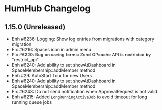 HumHub Changelog
================

1.15.0 (Unreleased)
-------------------
- Enh #6236: Logging: Show log entries from migrations with category migration
- Fix #6216: Spaces icon in admin menu
- Fix #6229: Bug on saving forms: Zend OPcache API is restricted by "restrict_api"
- Enh #6240: Add ability to set showAtDashboard in SpaceMembership::addMember method
- Enh #29: AutoStart Tour for new Users
- Enh #6240: Add ability to set showAtDashboard in SpaceMembership::addMember method 
- Fix #6243: Do not send notification when ApprovalRequest is not valid
- Enh #6215: Added `LongRunningActiveJob` to avoid timeout for long running queue jobs
